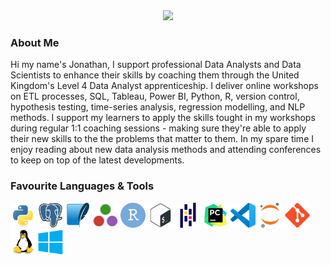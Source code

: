<div align="center">
  <a href="https://www.linkedin.com/in/jonathanroberts93/">
    <img src="https://img.shields.io/badge/LinkedIn-blue?logo=linkedin&logoColor=white&style=for-the-badge"/>
  </a>
</div>

### About Me

Hi my name's Jonathan, I support professional Data Analysts and Data Scientists to enhance their skills by coaching them through the United Kingdom's Level 4 Data Analyst apprenticeship. I deliver online workshops on ETL processes, SQL, Tableau, Power BI, Python, R, version control, hypothesis testing, time-series analysis, regression modelling, and NLP methods. I support my learners to apply the skills tought in my workshops during regular 1:1 coaching sessions - making sure they're able to apply their new skills to the the problems that matter to them. In my spare time I enjoy reading about new data analysis methods and attending conferences to keep on top of the latest developments.

### Favourite Languages & Tools
<div>
  <img src="https://github.com/devicons/devicon/blob/master/icons/python/python-original.svg" title="Python" alt="Python" width=40 height=40 />
  <img src="https://github.com/devicons/devicon/blob/master/icons/postgresql/postgresql-original.svg" title="PostgreSQL" alt="PostgreSQL" width=40 height=40 />
  <img src="https://github.com/devicons/devicon/blob/master/icons/sqlite/sqlite-original.svg" title="SQLite" alt="SQLite" width=40 height=40 />
  <img src="https://github.com/devicons/devicon/blob/master/icons/julia/julia-original.svg" title="Julia" alt="Julia" width=40 height=40 />
  <img src="https://github.com/devicons/devicon/blob/master/icons/rstudio/rstudio-original.svg" title="RStudio" alt="RStudio" width=40 height=40 />
  <img src="https://github.com/devicons/devicon/blob/master/icons/bash/bash-original.svg" title="Bash" alt="Bash" width=40 height=40 />
  <img src="https://github.com/devicons/devicon/blob/master/icons/pandas/pandas-original.svg" title="Pandas" alt="Pandas" width=40 height=40 />
  <img src="https://github.com/devicons/devicon/blob/master/icons/pycharm/pycharm-original.svg" title="PyCharm" alt="PyCharm" width=40 height=40 />
  <img src="https://github.com/devicons/devicon/blob/master/icons/vscode/vscode-original.svg" title="VSCode" alt="VSCode" width=40 height=40 />
  <img src="https://github.com/devicons/devicon/blob/master/icons/jupyter/jupyter-original.svg" title="Jupyter" alt="Jupyter" width=40 height=40 />
  <img src="https://github.com/devicons/devicon/blob/master/icons/git/git-original.svg" title="Git" alt="Git" width=40 height=40 />
  <img src="https://github.com/devicons/devicon/blob/master/icons/linux/linux-original.svg" title="Linux" alt="Linux" width=40 height=40 />
  <img src="https://github.com/devicons/devicon/blob/master/icons/windows8/windows8-original.svg" title="Windows" alt="Windows" width=40 height=40 />
</div>

<!--
**jwr42/jwr42** is a ✨ _special_ ✨ repository because its `README.md` (this file) appears on your GitHub profile.

Here are some ideas to get you started:

- 🔭 I’m currently working on ...
- 🌱 I’m currently learning ...
- 👯 I’m looking to collaborate on ...
- 🤔 I’m looking for help with ...
- 💬 Ask me about ...
- 📫 How to reach me: ...
- 😄 Pronouns: ...
- ⚡ Fun fact: ...
-->
